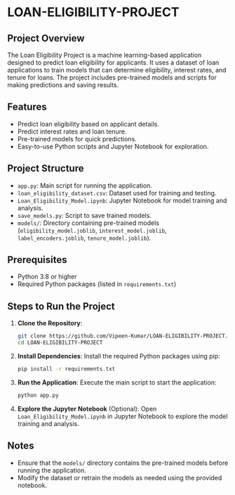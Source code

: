 # LOAN-ELIGIBILITY-PROJECT

## Project Overview
The Loan Eligibility Project is a machine learning-based application designed to predict loan eligibility for applicants. It uses a dataset of loan applications to train models that can determine eligibility, interest rates, and tenure for loans. The project includes pre-trained models and scripts for making predictions and saving results.

## Features
- Predict loan eligibility based on applicant details.
- Predict interest rates and loan tenure.
- Pre-trained models for quick predictions.
- Easy-to-use Python scripts and Jupyter Notebook for exploration.

## Project Structure
- `app.py`: Main script for running the application.
- `loan_eligibility_dataset.csv`: Dataset used for training and testing.
- `Loan_Eligibility_Model.ipynb`: Jupyter Notebook for model training and analysis.
- `save_models.py`: Script to save trained models.
- `models/`: Directory containing pre-trained models (`eligibility_model.joblib`, `interest_model.joblib`, `label_encoders.joblib`, `tenure_model.joblib`).

## Prerequisites
- Python 3.8 or higher
- Required Python packages (listed in `requirements.txt`)

## Steps to Run the Project
1. **Clone the Repository**:
   ```bash
   git clone https://github.com/Vipeen-Kumar/LOAN-ELIGIBILITY-PROJECT.git
   cd LOAN-ELIGIBILITY-PROJECT
   ```

2. **Install Dependencies**:
   Install the required Python packages using pip:
   ```bash
   pip install -r requirements.txt
   ```

3. **Run the Application**:
   Execute the main script to start the application:
   ```bash
   python app.py
   ```

4. **Explore the Jupyter Notebook** (Optional):
   Open `Loan_Eligibility_Model.ipynb` in Jupyter Notebook to explore the model training and analysis.

## Notes
- Ensure that the `models/` directory contains the pre-trained models before running the application.
- Modify the dataset or retrain the models as needed using the provided notebook.